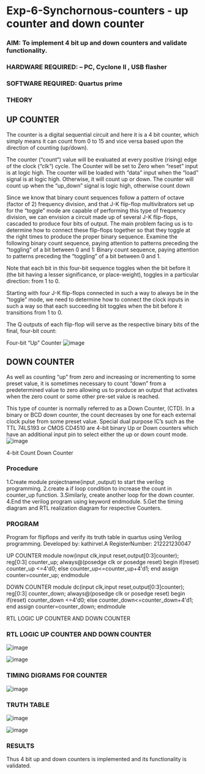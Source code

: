 # Exp-6-Synchornous-counters - up counter and down counter 
### AIM: To implement 4 bit up and down counters and validate  functionality.
### HARDWARE REQUIRED:  – PC, Cyclone II , USB flasher
### SOFTWARE REQUIRED:   Quartus prime
### THEORY 

## UP COUNTER 
The counter is a digital sequential circuit and here it is a 4 bit counter, which simply means it can count from 0 to 15 and vice versa based upon the direction of counting (up/down). 

The counter (“count“) value will be evaluated at every positive (rising) edge of the clock (“clk“) cycle.
The Counter will be set to Zero when “reset” input is at logic high.
The counter will be loaded with “data” input when the “load” signal is at logic high. Otherwise, it will count up or down.
The counter will count up when the “up_down” signal is logic high, otherwise count down

Since we know that binary count sequences follow a pattern of octave (factor of 2) frequency division, and that J-K flip-flop multivibrators set up for the “toggle” mode are capable of performing this type of frequency division, we can envision a circuit made up of several J-K flip-flops, cascaded to produce four bits of output.
The main problem facing us is to determine how to connect these flip-flops together so that they toggle at the right times to produce the proper binary sequence.
Examine the following binary count sequence, paying attention to patterns preceding the “toggling” of a bit between 0 and 1:
Binary count sequence, paying attention to patterns preceding the “toggling” of a bit between 0 and 1.

Note that each bit in this four-bit sequence toggles when the bit before it (the bit having a lesser significance, or place-weight), toggles in a particular direction: from 1 to 0.



 
 

Starting with four J-K flip-flops connected in such a way to always be in the “toggle” mode, we need to determine how to connect the clock inputs in such a way so that each succeeding bit toggles when the bit before it transitions from 1 to 0.

The Q outputs of each flip-flop will serve as the respective binary bits of the final, four-bit count:

 
 

Four-bit “Up” Counter
![image](https://user-images.githubusercontent.com/36288975/169644758-b2f4339d-9532-40c5-af40-8f4f8c942e2c.png)



## DOWN COUNTER 

As well as counting “up” from zero and increasing or incrementing to some preset value, it is sometimes necessary to count “down” from a predetermined value to zero allowing us to produce an output that activates when the zero count or some other pre-set value is reached.

This type of counter is normally referred to as a Down Counter, (CTD). In a binary or BCD down counter, the count decreases by one for each external clock pulse from some preset value. Special dual purpose IC’s such as the TTL 74LS193 or CMOS CD4510 are 4-bit binary Up or Down counters which have an additional input pin to select either the up or down count mode.
![image](https://user-images.githubusercontent.com/36288975/169644844-1a14e123-7228-4ed8-81a9-eb937dff4ac8.png)


4-bit Count Down Counter
### Procedure
1.Create module projectname(input ,output) to start the verilog programming.
2.create a if loop condition to increase the count in counter_up function.
3.Similarly, create another loop for the down counter.
4.End the verilog program using keyword endmodule.
5.Get the timing diagram and RTL realization diagram for respective Counters.



### PROGRAM 
Program for flipflops  and verify its truth table in quartus using Verilog programming.
Developed by: kathirvel.A
RegisterNumber:  212221230047



UP COUNTER
module now(input clk,input reset,output[0:3]counter);
reg[0:3] counter_up;
always@(posedge clk or posedge reset)
begin
if(reset)
counter_up <=4'd0;
else
counter_up<=counter_up+4'd1;
end
assign counter=counter_up;
endmodule


DOWN COUNTER
module dc(input clk,input reset,output[0:3]counter);
reg[0:3] counter_down;
always@(posedge clk or posedge reset)
begin
if(reset)
counter_down <=4'd0;
else
counter_down<=counter_down+4'd1;
end
assign counter=counter_down;
endmodule



RTL LOGIC UP COUNTER AND DOWN COUNTER






### RTL LOGIC UP COUNTER AND DOWN COUNTER  



![image](https://user-images.githubusercontent.com/94911373/169952787-221bef62-9144-4cd3-ae0e-438c6b2c7838.png)



![image](https://user-images.githubusercontent.com/94911373/169952842-57ba6fca-53b6-4d83-a9d5-12ecea82d6bc.png)









### TIMING DIGRAMS FOR COUNTER  


![image](https://user-images.githubusercontent.com/94911373/169952885-7712bd3e-ebcf-41c4-b7ad-0e0756fdcefb.png)






### TRUTH TABLE 


![image](https://user-images.githubusercontent.com/94911373/169952908-9c87bc4a-59c5-4174-8a6a-fd2895c90986.png)



![image](https://user-images.githubusercontent.com/94911373/169952922-76cf4ee0-a693-4b31-b2e7-28fed02c22a7.png)






### RESULTS 



Thus 4 bit up and down counters is implemented and its functionality is validated.
